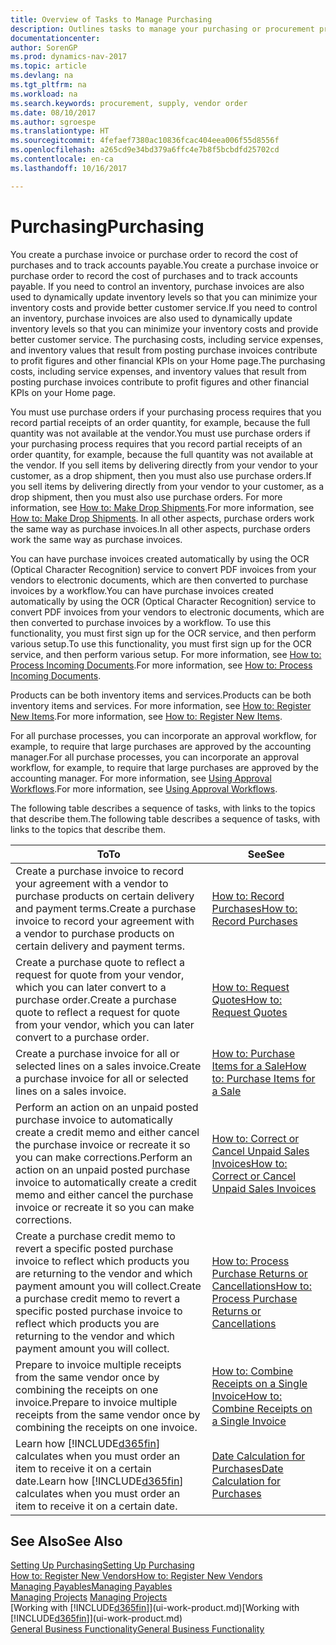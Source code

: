 ```yaml
---
title: Overview of Tasks to Manage Purchasing
description: Outlines tasks to manage your purchasing or procurement processes, including how purchase invoices and purchase orders work.
documentationcenter: 
author: SorenGP
ms.prod: dynamics-nav-2017
ms.topic: article
ms.devlang: na
ms.tgt_pltfrm: na
ms.workload: na
ms.search.keywords: procurement, supply, vendor order
ms.date: 08/10/2017
ms.author: sgroespe
ms.translationtype: HT
ms.sourcegitcommit: 4fefaef7380ac10836fcac404eea006f55d8556f
ms.openlocfilehash: a265cd9e34bd379a6ffc4e7b8f5bcbdfd25702cd
ms.contentlocale: en-ca
ms.lasthandoff: 10/16/2017

---
```

# <a name="purchasing"></a><span data-ttu-id="36bc7-103">Purchasing</span><span class="sxs-lookup"><span data-stu-id="36bc7-103">Purchasing</span></span>
<span data-ttu-id="36bc7-104">You create a purchase invoice or purchase order to record the cost of purchases and to track accounts payable.</span><span class="sxs-lookup"><span data-stu-id="36bc7-104">You create a purchase invoice or purchase order to record the cost of purchases and to track accounts payable.</span></span> <span data-ttu-id="36bc7-105">If you need to control an inventory, purchase invoices are also used to dynamically update inventory levels so that you can minimize your inventory costs and provide better customer service.</span><span class="sxs-lookup"><span data-stu-id="36bc7-105">If you need to control an inventory, purchase invoices are also used to dynamically update inventory levels so that you can minimize your inventory costs and provide better customer service.</span></span> <span data-ttu-id="36bc7-106">The purchasing costs, including service expenses, and inventory values that result from posting purchase invoices contribute to profit figures and other financial KPIs on your Home page.</span><span class="sxs-lookup"><span data-stu-id="36bc7-106">The purchasing costs, including service expenses, and inventory values that result from posting purchase invoices contribute to profit figures and other financial KPIs on your Home page.</span></span>

<span data-ttu-id="36bc7-107">You must use purchase orders if your purchasing process requires that you record partial receipts of an order quantity, for example, because the full quantity was not available at the vendor.</span><span class="sxs-lookup"><span data-stu-id="36bc7-107">You must use purchase orders if your purchasing process requires that you record partial receipts of an order quantity, for example, because the full quantity was not available at the vendor.</span></span> <span data-ttu-id="36bc7-108">If you sell items by delivering directly from your vendor to your customer, as a drop shipment, then you must also use purchase orders.</span><span class="sxs-lookup"><span data-stu-id="36bc7-108">If you sell items by delivering directly from your vendor to your customer, as a drop shipment, then you must also use purchase orders.</span></span> <span data-ttu-id="36bc7-109">For more information, see [How to: Make Drop Shipments](sales-how-drop-shipment.md).</span><span class="sxs-lookup"><span data-stu-id="36bc7-109">For more information, see [How to: Make Drop Shipments](sales-how-drop-shipment.md).</span></span> <span data-ttu-id="36bc7-110">In all other aspects, purchase orders work the same way as purchase invoices.</span><span class="sxs-lookup"><span data-stu-id="36bc7-110">In all other aspects, purchase orders work the same way as purchase invoices.</span></span>

<span data-ttu-id="36bc7-111">You can have purchase invoices created automatically by using the OCR (Optical Character Recognition) service to convert PDF invoices from your vendors to electronic documents, which are then converted to purchase invoices by a workflow.</span><span class="sxs-lookup"><span data-stu-id="36bc7-111">You can have purchase invoices created automatically by using the OCR (Optical Character Recognition) service to convert PDF invoices from your vendors to electronic documents, which are then converted to purchase invoices by a workflow.</span></span> <span data-ttu-id="36bc7-112">To use this functionality, you must first sign up for the OCR service, and then perform various setup.</span><span class="sxs-lookup"><span data-stu-id="36bc7-112">To use this functionality, you must first sign up for the OCR service, and then perform various setup.</span></span> <span data-ttu-id="36bc7-113">For more information, see [How to: Process Incoming Documents](across-process-income-documents.md).</span><span class="sxs-lookup"><span data-stu-id="36bc7-113">For more information, see [How to: Process Incoming Documents](across-process-income-documents.md).</span></span>      

<span data-ttu-id="36bc7-114">Products can be both inventory items and services.</span><span class="sxs-lookup"><span data-stu-id="36bc7-114">Products can be both inventory items and services.</span></span> <span data-ttu-id="36bc7-115">For more information, see [How to: Register New Items](inventory-how-register-new-items.md).</span><span class="sxs-lookup"><span data-stu-id="36bc7-115">For more information, see [How to: Register New Items](inventory-how-register-new-items.md).</span></span>

<span data-ttu-id="36bc7-116">For all purchase processes, you can incorporate an approval workflow, for example, to require that large purchases are approved by the accounting manager.</span><span class="sxs-lookup"><span data-stu-id="36bc7-116">For all purchase processes, you can incorporate an approval workflow, for example, to require that large purchases are approved by the accounting manager.</span></span> <span data-ttu-id="36bc7-117">For more information, see [Using Approval Workflows](across-how-use-approval-workflows.md).</span><span class="sxs-lookup"><span data-stu-id="36bc7-117">For more information, see [Using Approval Workflows](across-how-use-approval-workflows.md).</span></span>

<span data-ttu-id="36bc7-118">The following table describes a sequence of tasks, with links to the topics that describe them.</span><span class="sxs-lookup"><span data-stu-id="36bc7-118">The following table describes a sequence of tasks, with links to the topics that describe them.</span></span>

| <span data-ttu-id="36bc7-119">To</span><span class="sxs-lookup"><span data-stu-id="36bc7-119">To</span></span> | <span data-ttu-id="36bc7-120">See</span><span class="sxs-lookup"><span data-stu-id="36bc7-120">See</span></span> |
| --- | --- |
| <span data-ttu-id="36bc7-121">Create a purchase invoice to record your agreement with a vendor to purchase products on certain delivery and payment terms.</span><span class="sxs-lookup"><span data-stu-id="36bc7-121">Create a purchase invoice to record your agreement with a vendor to purchase products on certain delivery and payment terms.</span></span> |[<span data-ttu-id="36bc7-122">How to: Record Purchases</span><span class="sxs-lookup"><span data-stu-id="36bc7-122">How to: Record Purchases</span></span>](purchasing-how-record-purchases.md) |
|<span data-ttu-id="36bc7-123">Create a purchase quote to reflect a request for quote from your vendor, which you can later convert to a purchase order.</span><span class="sxs-lookup"><span data-stu-id="36bc7-123">Create a purchase quote to reflect a request for quote from your vendor, which you can later convert to a purchase order.</span></span>|[<span data-ttu-id="36bc7-124">How to: Request Quotes</span><span class="sxs-lookup"><span data-stu-id="36bc7-124">How to: Request Quotes</span></span>](purchasing-how-request-quotes.md)|
| <span data-ttu-id="36bc7-125">Create a purchase invoice for all or selected lines on a sales invoice.</span><span class="sxs-lookup"><span data-stu-id="36bc7-125">Create a purchase invoice for all or selected lines on a sales invoice.</span></span> |[<span data-ttu-id="36bc7-126">How to: Purchase Items for a Sale</span><span class="sxs-lookup"><span data-stu-id="36bc7-126">How to: Purchase Items for a Sale</span></span>](purchasing-how-purchase-products-sale.md) |
| <span data-ttu-id="36bc7-127">Perform an action on an unpaid posted purchase invoice to automatically create a credit memo and either cancel the purchase invoice or recreate it so you can make corrections.</span><span class="sxs-lookup"><span data-stu-id="36bc7-127">Perform an action on an unpaid posted purchase invoice to automatically create a credit memo and either cancel the purchase invoice or recreate it so you can make corrections.</span></span> |[<span data-ttu-id="36bc7-128">How to: Correct or Cancel Unpaid Sales Invoices</span><span class="sxs-lookup"><span data-stu-id="36bc7-128">How to: Correct or Cancel Unpaid Sales Invoices</span></span>](purchasing-how-correct-cancel-unpaid-purchase-invoices.md) |
| <span data-ttu-id="36bc7-129">Create a purchase credit memo to revert a specific posted purchase invoice to reflect which products you are returning to the vendor and which payment amount you will collect.</span><span class="sxs-lookup"><span data-stu-id="36bc7-129">Create a purchase credit memo to revert a specific posted purchase invoice to reflect which products you are returning to the vendor and which payment amount you will collect.</span></span> |[<span data-ttu-id="36bc7-130">How to: Process Purchase Returns or Cancellations</span><span class="sxs-lookup"><span data-stu-id="36bc7-130">How to: Process Purchase Returns or Cancellations</span></span>](purchasing-how-register-new-vendors.md) |
|<span data-ttu-id="36bc7-131">Prepare to invoice multiple receipts from the same vendor once by combining the receipts on one invoice.</span><span class="sxs-lookup"><span data-stu-id="36bc7-131">Prepare to invoice multiple receipts from the same vendor once by combining the receipts on one invoice.</span></span>|[<span data-ttu-id="36bc7-132">How to: Combine Receipts on a Single Invoice</span><span class="sxs-lookup"><span data-stu-id="36bc7-132">How to: Combine Receipts on a Single Invoice</span></span>](purchasing-how-to-combine-receipts.md)|
| <span data-ttu-id="36bc7-133">Learn how [!INCLUDE[d365fin](includes/d365fin_md.md)] calculates when you must order an item to receive it on a certain date.</span><span class="sxs-lookup"><span data-stu-id="36bc7-133">Learn how [!INCLUDE[d365fin](includes/d365fin_md.md)] calculates when you must order an item to receive it on a certain date.</span></span>|[<span data-ttu-id="36bc7-134">Date Calculation for Purchases</span><span class="sxs-lookup"><span data-stu-id="36bc7-134">Date Calculation for Purchases</span></span>](purchasing-date-calculation-for-purchases.md)|

## <a name="see-also"></a><span data-ttu-id="36bc7-135">See Also</span><span class="sxs-lookup"><span data-stu-id="36bc7-135">See Also</span></span>
[<span data-ttu-id="36bc7-136">Setting Up Purchasing</span><span class="sxs-lookup"><span data-stu-id="36bc7-136">Setting Up Purchasing</span></span>](purchasing-setup-purchasing.md)  
[<span data-ttu-id="36bc7-137">How to: Register New Vendors</span><span class="sxs-lookup"><span data-stu-id="36bc7-137">How to: Register New Vendors</span></span>](purchasing-how-register-new-vendors.md)  
[<span data-ttu-id="36bc7-138">Managing Payables</span><span class="sxs-lookup"><span data-stu-id="36bc7-138">Managing Payables</span></span>](payables-manage-payables.md)  
<span data-ttu-id="36bc7-139">[Managing Projects](projects-manage-projects.md)  </span><span class="sxs-lookup"><span data-stu-id="36bc7-139">[Managing Projects](projects-manage-projects.md)  </span></span>  
<span data-ttu-id="36bc7-140">[Working with [!INCLUDE[d365fin](includes/d365fin_md.md)]](ui-work-product.md)</span><span class="sxs-lookup"><span data-stu-id="36bc7-140">[Working with [!INCLUDE[d365fin](includes/d365fin_md.md)]](ui-work-product.md)</span></span>  
[<span data-ttu-id="36bc7-141">General Business Functionality</span><span class="sxs-lookup"><span data-stu-id="36bc7-141">General Business Functionality</span></span>](ui-across-business-areas.md)

## 


